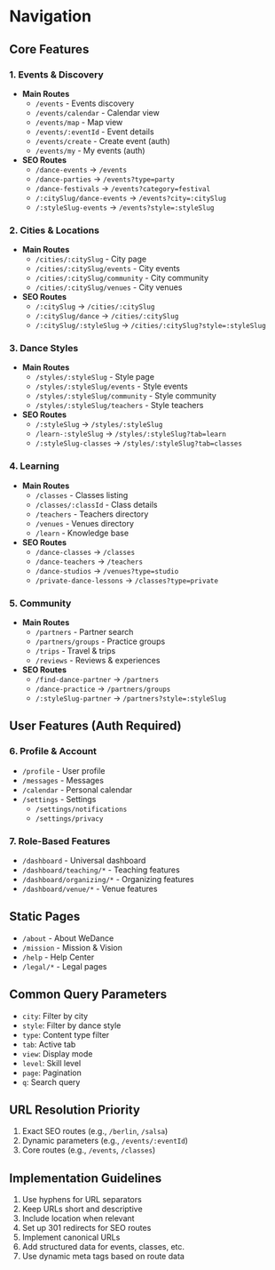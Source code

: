 # Navigation

## Core Features

### 1. Events & Discovery

- **Main Routes**
  - `/events` - Events discovery
  - `/events/calendar` - Calendar view
  - `/events/map` - Map view
  - `/events/:eventId` - Event details
  - `/events/create` - Create event (auth)
  - `/events/my` - My events (auth)
- **SEO Routes**
  - `/dance-events` → `/events`
  - `/dance-parties` → `/events?type=party`
  - `/dance-festivals` → `/events?category=festival`
  - `/:citySlug/dance-events` → `/events?city=:citySlug`
  - `/:styleSlug-events` → `/events?style=:styleSlug`

### 2. Cities & Locations

- **Main Routes**
  - `/cities/:citySlug` - City page
  - `/cities/:citySlug/events` - City events
  - `/cities/:citySlug/community` - City community
  - `/cities/:citySlug/venues` - City venues
- **SEO Routes**
  - `/:citySlug` → `/cities/:citySlug`
  - `/:citySlug/dance` → `/cities/:citySlug`
  - `/:citySlug/:styleSlug` → `/cities/:citySlug?style=:styleSlug`

### 3. Dance Styles

- **Main Routes**
  - `/styles/:styleSlug` - Style page
  - `/styles/:styleSlug/events` - Style events
  - `/styles/:styleSlug/community` - Style community
  - `/styles/:styleSlug/teachers` - Style teachers
- **SEO Routes**
  - `/:styleSlug` → `/styles/:styleSlug`
  - `/learn-:styleSlug` → `/styles/:styleSlug?tab=learn`
  - `/:styleSlug-classes` → `/styles/:styleSlug?tab=classes`

### 4. Learning

- **Main Routes**
  - `/classes` - Classes listing
  - `/classes/:classId` - Class details
  - `/teachers` - Teachers directory
  - `/venues` - Venues directory
  - `/learn` - Knowledge base
- **SEO Routes**
  - `/dance-classes` → `/classes`
  - `/dance-teachers` → `/teachers`
  - `/dance-studios` → `/venues?type=studio`
  - `/private-dance-lessons` → `/classes?type=private`

### 5. Community

- **Main Routes**
  - `/partners` - Partner search
  - `/partners/groups` - Practice groups
  - `/trips` - Travel & trips
  - `/reviews` - Reviews & experiences
- **SEO Routes**
  - `/find-dance-partner` → `/partners`
  - `/dance-practice` → `/partners/groups`
  - `/:styleSlug-partner` → `/partners?style=:styleSlug`

## User Features (Auth Required)

### 6. Profile & Account

- `/profile` - User profile
- `/messages` - Messages
- `/calendar` - Personal calendar
- `/settings` - Settings
  - `/settings/notifications`
  - `/settings/privacy`

### 7. Role-Based Features

- `/dashboard` - Universal dashboard
- `/dashboard/teaching/*` - Teaching features
- `/dashboard/organizing/*` - Organizing features
- `/dashboard/venue/*` - Venue features

## Static Pages

- `/about` - About WeDance
- `/mission` - Mission & Vision
- `/help` - Help Center
- `/legal/*` - Legal pages

## Common Query Parameters

- `city`: Filter by city
- `style`: Filter by dance style
- `type`: Content type filter
- `tab`: Active tab
- `view`: Display mode
- `level`: Skill level
- `page`: Pagination
- `q`: Search query

## URL Resolution Priority

1. Exact SEO routes (e.g., `/berlin`, `/salsa`)
2. Dynamic parameters (e.g., `/events/:eventId`)
3. Core routes (e.g., `/events`, `/classes`)

## Implementation Guidelines

1. Use hyphens for URL separators
2. Keep URLs short and descriptive
3. Include location when relevant
4. Set up 301 redirects for SEO routes
5. Implement canonical URLs
6. Add structured data for events, classes, etc.
7. Use dynamic meta tags based on route data

